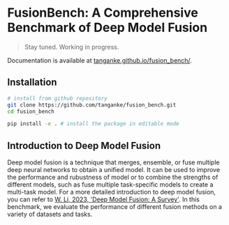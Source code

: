# FusionBench: A Comprehensive Benchmark of Deep Model Fusion

> Stay tuned. Working in progress.

Documentation is available at [tanganke.github.io/fusion_bench/](https://tanganke.github.io/fusion_bench/).

## Installation

```bash
# install from github repository
git clone https://github.com/tanganke/fusion_bench.git
cd fusion_bench

pip install -e . # install the package in editable mode
```

## Introduction to Deep Model Fusion

Deep model fusion is a technique that merges, ensemble, or fuse multiple deep neural networks to obtain a unified model.
It can be used to improve the performance and rubustness of model or to combine the strengths of different models, such as fuse multiple task-specific models to create a multi-task model.
For a more detailed introduction to deep model fusion, you can refer to [W. Li, 2023, 'Deep Model Fusion: A Survey'](http://arxiv.org/abs/2303.16203).
In this benchmark, we evaluate the performance of different fusion methods on a variety of datasets and tasks.

